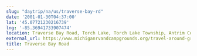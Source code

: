 ```yaml
---
slug: "daytrip/na/us/traverse-bay-rd"
date: '2001-01-30T04:37:00'
lat: '45.07721230216739'
lng: '-85.36941733907474'
location: Traverse Bay Road, Torch Lake, Torch Lake Township, Antrim County, Michigan 49648, United States
external_url: https://www.michiganrvandcampgrounds.org/travel-around-grand-traverse-bay-in-northwest-michigan/
title: Traverse Bay Road
---
```




